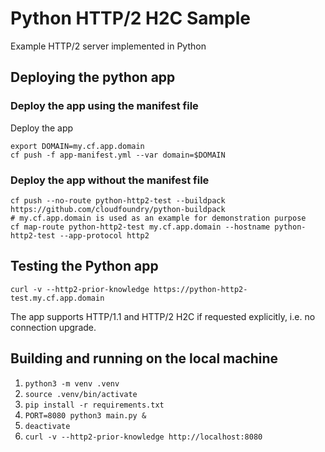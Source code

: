# Python HTTP/2 H2C Sample

Example HTTP/2 server implemented in Python
## Deploying the python app
### Deploy the app using the manifest file
Deploy the app
```shell
export DOMAIN=my.cf.app.domain
cf push -f app-manifest.yml --var domain=$DOMAIN
```

### Deploy the app without the manifest file
```shell
cf push --no-route python-http2-test --buildpack https://github.com/cloudfoundry/python-buildpack
# my.cf.app.domain is used as an example for demonstration purpose
cf map-route python-http2-test my.cf.app.domain --hostname python-http2-test --app-protocol http2
```

## Testing the Python app
```shell
curl -v --http2-prior-knowledge https://python-http2-test.my.cf.app.domain 
```

The app supports HTTP/1.1 and HTTP/2 H2C if requested explicitly, i.e. no connection upgrade.

## Building and running on the local machine

1. `python3 -m venv .venv`
2. `source .venv/bin/activate`
3. `pip install -r requirements.txt`
4. `PORT=8080 python3 main.py &`
5. `deactivate`
6. `curl -v --http2-prior-knowledge http://localhost:8080`

